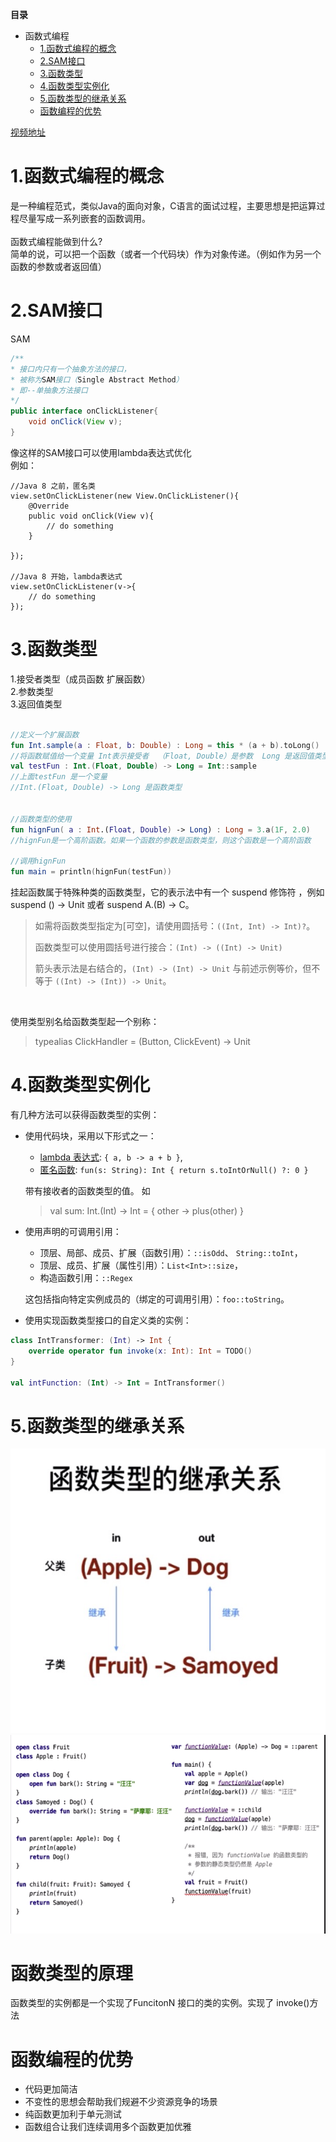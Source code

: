 

**目录**

<!--- TOC -->

* 函数式编程
  * [1.函数式编程的概念](#1函数式编程的概念)
  * [2.SAM接口](#2sam接口)
  * [3.函数类型](#3函数类型) 
  * [4.函数类型实例化](#4函数类型实例化)
  * [5.函数类型的继承关系](#5函数类型的继承关系)
  * [函数编程的优势](#函数编程的优势)

  

<!--- END_TOC -->

[视频地址](https://www.itdks.com/Course/detail?id=117257)


# 1.函数式编程的概念
是一种编程范式，类似Java的面向对象，C语言的面试过程，主要思想是把运算过程尽量写成一系列嵌套的函数调用。
<br/>  
函数式编程能做到什么?  
简单的说，可以把一个函数（或者一个代码块）作为对象传递。（例如作为另一个函数的参数或者返回值）
<br/>  
  

# 2.SAM接口
SAM  
```java
/**
* 接口内只有一个抽象方法的接口，
* 被称为SAM接口（Single Abstract Method）
* 即--单抽象方法接口
*/
public interface onClickListener{
    void onClick(View v);
}
```

像这样的SAM接口可以使用lambda表达式优化  
例如：
```
//Java 8 之前，匿名类
view.setOnClickListener(new View.OnClickListener(){
    @Override
    public void onClick(View v){
        // do something
    }
    
}); 

//Java 8 开始，lambda表达式
view.setOnClickListener(v->{
    // do something
});

```



# 3.函数类型
1.接受者类型（成员函数 扩展函数）   
2.参数类型   
3.返回值类型  
<br/>  


``` kotlin
//定义一个扩展函数
fun Int.sample(a : Float, b: Double) : Long = this * (a + b).toLong() 
//将函数赋值给一个变量 Int表示接受者  （Float, Double）是参数  Long 是返回值类型
val testFun : Int.(Float, Double) -> Long = Int::sample 
//上面testFun 是一个变量
//Int.(Float, Double) -> Long 是函数类型


//函数类型的使用
fun hignFun( a : Int.(Float, Double) -> Long) : Long = 3.a(1F, 2.0) 
//hignFun是一个高阶函数。如果一个函数的参数是函数类型，则这个函数是一个高阶函数

//调用hignFun
fun main = println(hignFun(testFun))

```

挂起函数属于特殊种类的函数类型，它的表示法中有一个 suspend 修饰符 ，例如 suspend () -> Unit 或者 suspend A.(B) -> C。

> 如需将函数类型指定为[可空]，请使用圆括号：`((Int, Int) -> Int)?`。
> 
> 函数类型可以使用圆括号进行接合：`(Int) -> ((Int) -> Unit)`
>
> 箭头表示法是右结合的，`(Int) -> (Int) -> Unit` 与前述示例等价，但不等于
`((Int) -> (Int)) -> Unit`。

<br/>


使用类型别名给函数类型起一个别称：
>typealias ClickHandler = (Button, ClickEvent) -> Unit




# 4.函数类型实例化

有几种方法可以获得函数类型的实例：

* 使用代码块，采用以下形式之一：
    * [lambda 表达式](#lambda-表达式与匿名函数): `{ a, b -> a + b }`,
    * [匿名函数](#匿名函数): `fun(s: String): Int { return s.toIntOrNull() ?: 0 }`
    
    带有接收者的函数类型的值。 如 
    > val sum: Int.(Int) -> Int = { other -> plus(other) }
   
* 使用声明的可调用引用：
  *   顶层、局部、成员、扩展（函数引用）：`::isOdd`、 `String::toInt`，
  *   顶层、成员、扩展（属性引用）：`List<Int>::size`，
  *   构造函数引用：`::Regex`
    
   这包括指向特定实例成员的（绑定的可调用引用）：`foo::toString`。
   
* 使用实现函数类型接口的自定义类的实例：

```kotlin
class IntTransformer: (Int) -> Int {
    override operator fun invoke(x: Int): Int = TODO()
}

val intFunction: (Int) -> Int = IntTransformer()
```


# 5.函数类型的继承关系
![函数类型继承关系](https://raw.githubusercontent.com/firsthubgit/LearnKotlinDemo/master/Images/函数类型继承关系.png)
![函数类型继承关系2](https://raw.githubusercontent.com/firsthubgit/LearnKotlinDemo/master/Images/函数类型继承关系2.png)


# 函数类型的原理
函数类型的实例都是一个实现了FuncitonN 接口的类的实例。实现了 invoke()方法


# 函数编程的优势

- 代码更加简洁
- 不变性的思想会帮助我们规避不少资源竞争的场景
- 纯函数更加利于单元测试
- 函数组合让我们连续调用多个函数更加优雅
